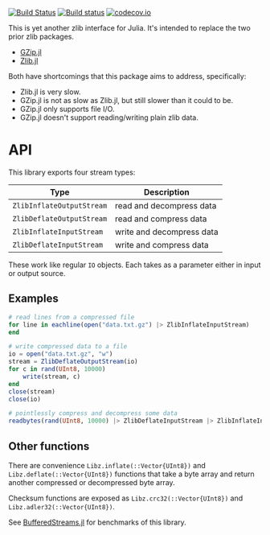 
[![Build Status](https://travis-ci.org/BioJulia/Libz.jl.svg?branch=master)](https://travis-ci.org/BioJulia/Libz.jl)
[![Build status](https://ci.appveyor.com/api/projects/status/g3qixt97g6uua5d6?svg=true)](https://ci.appveyor.com/project/Ward9250/libz-jl)
[![codecov.io](http://codecov.io/github/BioJulia/Libz.jl/coverage.svg?branch=master)](http://codecov.io/github/BioJulia/Libz.jl?branch=master)

This is yet another zlib interface for Julia. It's intended to replace the two
prior zlib packages.

  * [GZip.jl](https://github.com/JuliaLang/GZip.jl)
  * [Zlib.jl](https://github.com/dcjones/Zlib.jl)

Both have shortcomings that this package aims to address, specifically:

  * Zlib.jl is very slow.
  * GZip.jl is not as slow as Zlib.jl, but still slower than it could to be.
  * GZip.jl only supports file I/O.
  * GZip.jl doesn't support reading/writing plain zlib data.

# API

This library exports four stream types:

 Type | Description
------| ---------------
 `ZlibInflateOutputStream` | read and decompress data
 `ZlibDeflateOutputStream` | read and compress data
 `ZlibInflateInputStream`  | write and decompress data
 `ZlibDeflateInputStream`  | write and compress data

These work like regular `IO` objects. Each takes as a parameter either in input
or output source.


## Examples

```julia
# read lines from a compressed file
for line in eachline(open("data.txt.gz") |> ZlibInflateInputStream)
end

# write compressed data to a file
io = open("data.txt.gz", "w")
stream = ZlibDeflateOutputStream(io)
for c in rand(UInt8, 10000)
    write(stream, c)
end
close(stream)
close(io)

# pointlessly compress and decompress some data
readbytes(rand(UInt8, 10000) |> ZlibDeflateInputStream |> ZlibInflateInputStream)
```

## Other functions

There are convenience `Libz.inflate(::Vector{UInt8})` and `Libz.deflate(::Vector{UInt8})`
functions that take a byte array and return another compressed or decompressed
byte array.

Checksum functions are exposed as `Libz.crc32(::Vector{UInt8})` and
`Libz.adler32(::Vector{UInt8})`.

See [BufferedStreams.jl](https://github.com/dcjones/BufferedStreams.jl) for
benchmarks of this library.

